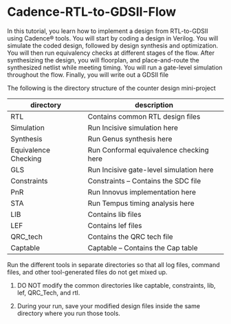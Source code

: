 # Cadence-RTL-to-GDSII-Flow
In this tutorial, you learn how to implement a design from RTL-to-GDSII using Cadence® tools. You will start by coding a design in Verilog. You will simulate the coded design, followed by design synthesis and optimization. You will then run equivalency checks at different stages of the flow. After synthesizing the design, you will floorplan, and place-and-route the synthesized netlist while meeting timing. You will run a gate-level simulation throughout the flow. Finally, you will write out a GDSII file

The following is the directory structure of the counter design mini-project

| directory     | description   |
| ------------- | ------------- |
|RTL           | Contains common RTL design files  |
|Simulation  | Run Incisive simulation here  |
|Synthesis|Run Genus synthesis here|
|Equivalence Checking|Run Conformal equivalence checking here|
|GLS|Run Incisive gate-level simulation here|
|Constraints|Constraints – Contains the SDC file|
|PnR|Run Innovus implementation here|
|STA|Run Tempus timing analysis here|
|LIB|Contains lib files|
|LEF|Contains lef files|
|QRC_tech|Contains the QRC tech file|
|Captable|Captable – Contains the Cap table|

Run the different tools in separate directories so that all log files, command files, and other
tool-generated files do not get mixed up.


1. DO NOT modify the common directories like captable, constraints, lib, lef, QRC_Tech, and rtl.

2. During your run, save your modified design files inside the same directory where you run those tools.

